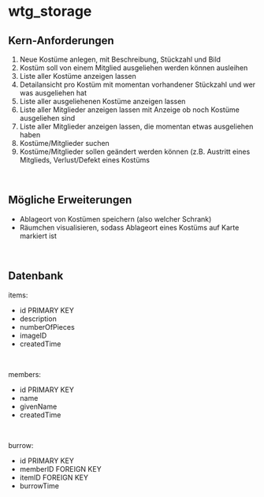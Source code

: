 # wtg_storage

## Kern-Anforderungen
<ol>
  <li> Neue Kostüme anlegen, mit Beschreibung, Stückzahl und Bild </li>
  <li> Kostüm soll von einem Mitglied ausgeliehen werden können ausleihen </li> 
  <li> Liste aller Kostüme anzeigen lassen </li>
  <li> Detailansicht pro Kostüm mit momentan vorhandener Stückzahl und wer was ausgeliehen hat </li>
  <li> Liste aller ausgeliehenen Kostüme anzeigen lassen </li>
  <li> Liste aller Mitglieder anzeigen lassen mit Anzeige ob noch Kostüme ausgeliehen sind </li>
  <li> Liste aller Mitglieder anzeigen lassen, die momentan etwas ausgeliehen haben </li>
  <li> Kostüme/Mitglieder suchen </li>
  <li> Kostüme/Mitglieder sollen geändert werden können (z.B. Austritt eines Mitglieds, Verlust/Defekt eines Kostüms </li>
</ol>
<br>

## Mögliche Erweiterungen 
<ul>
  <li> Ablageort von Kostümen speichern (also welcher Schrank) </li>
  <li> Räumchen visualisieren, sodass Ablageort eines Kostüms auf Karte markiert ist </li>
</ul>
<br>

## Datenbank
items:<br>
<ul>
	<li>id PRIMARY KEY</li>
	<li>description</li>
	<li>numberOfPieces</li>
	<li>imageID</li>
	<li>createdTime</li>
</ul>
<br>

members: <br>
<ul>
	<li>id PRIMARY KEY</li>
	<li>name</li>
	<li>givenName</li>
	<li>createdTime</li>
</ul>	
<br>

burrow:<br>
<ul>
	<li>id PRIMARY KEY</li>
	<li>memberID FOREIGN KEY</li>
	<li>itemID FOREIGN KEY</li>
	<li>burrowTime</li>
</ul>
	
